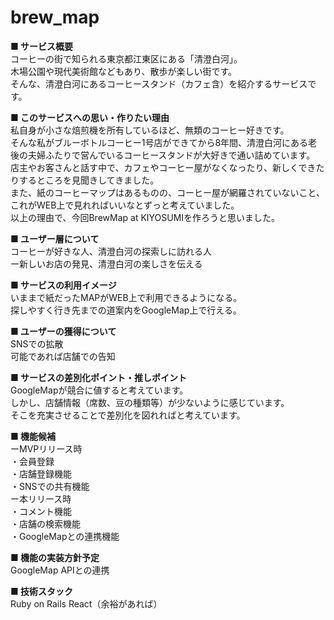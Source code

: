 # brew_map

**■ サービス概要**  
コーヒーの街で知られる東京都江東区にある「清澄白河」。  
木場公園や現代美術館などもあり、散歩が楽しい街です。  
そんな、清澄白河にあるコーヒースタンド（カフェ含）を紹介するサービスです。  

**■ このサービスへの思い・作りたい理由**  
私自身が小さな焙煎機を所有しているほど、無類のコーヒー好きです。  
そんな私がブルーボトルコーヒー1号店ができてから8年間、清澄白河にある老後の夫婦ふたりで営んでいるコーヒースタンドが大好きで通い詰めています。  
店主やお客さんと話す中で、カフェやコーヒー屋がなくなったり、新しくできたりするところを見聞きしてきました。  
また、紙のコーヒーマップはあるものの、コーヒー屋が網羅されていないこと、これがWEB上で見れればいいなとずっと考えていました。  
以上の理由で、今回BrewMap at KIYOSUMIを作ろうと思いました。

**■ ユーザー層について**  
コーヒーが好きな人、清澄白河の探索しに訪れる人  
ー新しいお店の発見、清澄白河の楽しさを伝える

**■ サービスの利用イメージ**  
いままで紙だったMAPがWEB上で利用できるようになる。  
探しやすく行き先までの道案内をGoogleMap上で行える。

**■ ユーザーの獲得について**  
SNSでの拡散  
可能であれば店舗での告知

**■ サービスの差別化ポイント・推しポイント**  
GoogleMapが競合に値すると考えています。  
しかし、店舗情報（席数、豆の種類等）が少ないように感じています。  
そこを充実させることで差別化を図れればと考えています。  

**■ 機能候補**  
ーMVPリリース時  
・会員登録  
・店舗登録機能  
・SNSでの共有機能  
ー本リリース時  
・コメント機能  
・店舗の検索機能  
・GoogleMapとの連携機能

**■ 機能の実装方針予定**  
GoogleMap APIとの連携  

**■ 技術スタック**  
Ruby on Rails
React（余裕があれば）